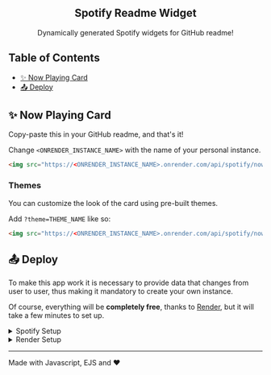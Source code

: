 <p align="center">
  <h2 align="center">Spotify Readme Widget</h2>
  <p align="center">Dynamically generated Spotify widgets for GitHub readme!</p>
</p>

## Table of Contents

- [✨ Now Playing Card](#-now-playing-card)
- [📤 Deploy](#-deploy)
<!-- - [🎨 Themes](#-themes) -->

## ✨ Now Playing Card

Copy-paste this in your GitHub readme, and that's it!

Change `<ONRENDER_INSTANCE_NAME>` with the name of your personal instance. 

```html
<img src="https://<ONRENDER_INSTANCE_NAME>.onrender.com/api/spotify/now" />
```

### Themes

You can customize the look of the card using pre-built themes.

Add `?theme=THEME_NAME` like so:

```html
<img src="https://<ONRENDER_INSTANCE_NAME>.onrender.com/api/spotify/now?theme=vue-dark" />
```

## 📤 Deploy

To make this app work it is necessary to provide data that changes from user to user, thus making it mandatory to create your own instance.

Of course, everything will be **completely free**, thanks to [Render](https://render.com/), but it will take a few minutes to set up.

<details>
  <summary>Spotify Setup</summary>

  ### Spotify

  1. Create a [Spotify Application](https://developer.spotify.com/dashboard/applications).
  2. Take note of `Client ID` and `Client Secret`.
  3. Click on Edit Settings.
  4. Add `http://localhost/callback/` on **Redirect URIs** section.

  ### Refresh Token

  1. Navigate to the following URL:
      * Remember to replace `{SPOTIFY_CLIENT_ID}` with the `Client ID` of your newly created application.
      ```
      https://accounts.spotify.com/authorize?client_id={SPOTIFY_CLIENT_ID}&response_type=code&scope=user-read-currently-playing,user-read-recently-played&redirect_uri=http://localhost/callback/
      ```
  2. Log in, take note of the `{CODE}` portion from `http://localhost/callback/?code={CODE}`.
  3. Combine in a string `{SPOTIFY_CLIENT_ID}:{SPOTIFY_CLIENT_SECRET}` and encode into [Base64](https://www.base64encode.org/).
      * WARNING: `{SPOTIFY_CLIENT_ID}` and `{SPOTIFY_CLIENT_SECRET}` are actually separated by `:`.
  4. Run from Git Bash the following curl command:
      ```
      curl -X POST -H "Content-Type: application/x-www-form-urlencoded" -H "Authorization: Basic {BASE64}" -d "grant_type=authorization_code&redirect_uri=http://localhost/callback/&code={CODE}" https://accounts.spotify.com/api/token
      ```
  5. Take note of the Refresh Token.
</details>

<details>
  <summary>Render Setup</summary>

  ### Instructions for deploying to Heroku

  1. Sign in to [Render](https://dashboard.render.com/) or create a new account [here](https://dashboard.render.com/register?next=%2F).
  2. Click on New Web Service.
  3. Connect your GitHub account by clicking "configure account" and installing Render for GitHub. [Guide](https://render.com/docs/github)
  4. Connect your repo.
  5. Fill the form, remember to specify `npm install` instead of `yarn` as Build Command.
  8. Once the app is deployed, click on the app to go to the dashboard.
  9. Go to the **"Environment"** tab and add the following env vars.
      * `SPOTIFY_CLIENT_ID`: Your Spotify Application **Client ID**
      * `SPOTIFY_CLIENT_SECRET`: Your Spotify Application **Client Secret**
      * `SPOTIFY_REFRESH_TOKEN`: Your Spotify Refresh Token.
</details>

---

Made with Javascript, EJS and ❤️
